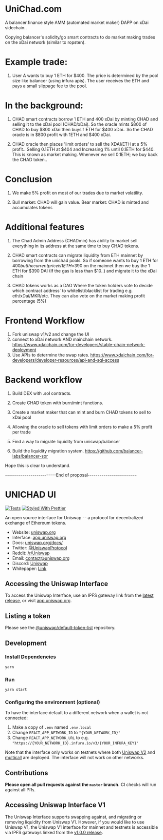 # UniChad.com
A balancer.finance style AMM (automated market maker) DAPP on xDai sidechain..

Copying balancer's solidity/go smart contracts to do market making trades on the xDai network (similar to ropsten).

# Example trade:
1. User A wants to buy 1 ETH for $400.
The price is determined by the pool size like balancer (using infura apis).
The user receives the ETH and pays a small slippage fee to the pool.

# In the background:
1. CHAD smart contracts borrow 1 ETH and 400 xDai by minting CHAD and selling it to the xDai pool (CHAD/xDai).
So the oracle mints $800 of CHAD to buy $800 xDai then buys 1 ETH for $400 xDai..
So the CHAD oracle is in $800 profit with 1ETH and $400 xDai.

2. CHAD oracle then places 'limit orders' to sell the XDAI/ETH at a 5% profit.. 
Selling 0.1ETH at $404 and Increasing 1% until 0.1ETH for $440.
This is known as market making.
Whenever we sell 0.1ETH; we buy back the CHAD token..

# Conclusion
1. We make 5% profit on most of our trades due to market volatility.

2. Bull market: CHAD will gain value.
Bear market: CHAD is minted and accumulates tokens

# Additional features

1. The Chad Admin Address (CHADmin) has ability to market sell everything in its address at the same time to buy CHAD tokens. 

2. CHAD smart contracts can migrate liquidity from ETH mainnet by borrowing from the unichad pools.
So if someone wants to buy 1 ETH for $400 but the current price is 1ETH=$390 on the mainnet then we buy the 1 ETH for $390 DAI (If the gas is less than $10..) and migrate it to the xDai chain

3. CHAD tokens works as a DAO
Where the token holders vote to decide which contract address' to whitelist/blacklist for trading e.g. eth/xDai/MKR/etc.
They can also vote on the market making profit percentage (5%)

# Frontend Workflow

1. Fork uniswap v1/v2 and change the UI
2. connect to xDai network AND mainchain network.
https://www.xdaichain.com/for-developers/stable-chain-network-deployment
3. Use APIs to determine the swap rates. 
https://www.xdaichain.com/for-developers/developer-resources/api-and-sql-access

# Backend workflow

1. Build DEX with .sol contracts.
2. Create CHAD token with burn/mint functions.
3. Create a market maker that can mint and burn CHAD tokens to sell to xDai pool
4. Allowing the oracle to sell tokens with limit orders to make a 5% profit per trade
5. Find a way to migrate liquidity from uniswap/balancer

5. Build the liquidity migration system. https://github.com/balancer-labs/balancer-sor

Hope this is clear to understand.

--------------------------End of proposal-------------------------

# UNICHAD UI

[![Tests](https://github.com/Uniswap/uniswap-interface/workflows/Tests/badge.svg)](https://github.com/Uniswap/uniswap-interface/actions?query=workflow%3ATests)
[![Styled With Prettier](https://img.shields.io/badge/code_style-prettier-ff69b4.svg)](https://prettier.io/)

An open source interface for Uniswap -- a protocol for decentralized exchange of Ethereum tokens.

- Website: [uniswap.org](https://uniswap.org/)
- Interface: [app.uniswap.org](https://app.uniswap.org)
- Docs: [uniswap.org/docs/](https://uniswap.org/docs/)
- Twitter: [@UniswapProtocol](https://twitter.com/UniswapProtocol)
- Reddit: [/r/Uniswap](https://www.reddit.com/r/Uniswap/)
- Email: [contact@uniswap.org](mailto:contact@uniswap.org)
- Discord: [Uniswap](https://discord.gg/Y7TF6QA)
- Whitepaper: [Link](https://hackmd.io/C-DvwDSfSxuh-Gd4WKE_ig)

## Accessing the Uniswap Interface

To access the Uniswap Interface, use an IPFS gateway link from the
[latest release](https://github.com/Uniswap/uniswap-interface/releases/latest), 
or visit [app.uniswap.org](https://app.uniswap.org).

## Listing a token

Please see the
[@uniswap/default-token-list](https://github.com/uniswap/default-token-list) 
repository.

## Development

### Install Dependencies

```bash
yarn
```

### Run

```bash
yarn start
```

### Configuring the environment (optional)

To have the interface default to a different network when a wallet is not connected:

1. Make a copy of `.env` named `.env.local`
2. Change `REACT_APP_NETWORK_ID` to `"{YOUR_NETWORK_ID}"`
3. Change `REACT_APP_NETWORK_URL` to e.g. `"https://{YOUR_NETWORK_ID}.infura.io/v3/{YOUR_INFURA_KEY}"` 

Note that the interface only works on testnets where both 
[Uniswap V2](https://uniswap.org/docs/v2/smart-contracts/factory/) and 
[multicall](https://github.com/makerdao/multicall) are deployed.
The interface will not work on other networks.

## Contributions

**Please open all pull requests against the `master` branch.** 
CI checks will run against all PRs.

## Accessing Uniswap Interface V1

The Uniswap Interface supports swapping against, and migrating or removing liquidity from Uniswap V1. However,
if you would like to use Uniswap V1, the Uniswap V1 interface for mainnet and testnets is accessible via IPFS gateways 
linked from the [v1.0.0 release](https://github.com/Uniswap/uniswap-interface/releases/tag/v1.0.0).
